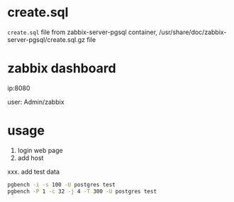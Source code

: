 # create.sql
`create.sql` file from zabbix-server-pgsql container, /usr/share/doc/zabbix-server-pgsql/create.sql.gz file

# zabbix dashboard
ip:8080 

user: Admin/zabbix

# usage

1. login web page
2. add host


xxx. add test data
```bash
pgbench -i -s 100 -U postgres test
pgbench -P 1 -c 32 -j 4 -T 300 -U postgres test
```